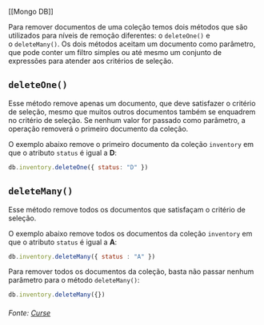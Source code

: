 [[Mongo DB]]

Para remover documentos de uma coleção temos dois métodos que são utilizados para níveis de remoção diferentes: o `deleteOne()` e o `deleteMany()`. Os dois métodos aceitam um documento como parâmetro, que pode conter um filtro simples ou até mesmo um conjunto de expressões para atender aos critérios de seleção.

## `deleteOne()`

Esse método remove apenas um documento, que deve satisfazer o critério de seleção, mesmo que muitos outros documentos também se enquadrem no critério de seleção. Se nenhum valor for passado como parâmetro, a operação removerá o primeiro documento da coleção.

O exemplo abaixo remove o primeiro documento da coleção `inventory` em que o atributo `status` é igual a **D**:

```js
db.inventory.deleteOne({ status: "D" })
```

## `deleteMany()`

Esse método remove todos os documentos que satisfaçam o critério de seleção.

O exemplo abaixo remove todos os documentos da coleção `inventory` em que o atributo `status` é igual a **A**:

```js
db.inventory.deleteMany({ status : "A" })
```

Para remover todos os documentos da coleção, basta não passar nenhum parâmetro para o método `deleteMany()`:

```js
db.inventory.deleteMany({})
```



###### Fonte: [Curse](https://app.betrybe.com/learn/course/5e938f69-6e32-43b3-9685-c936530fd326/module/94d0e996-1827-4fbc-bc24-c99fb592925b/section/d2b16462-a889-47fc-aa04-92517825b186/day/8bcc6393-e0d4-4280-ae0a-ca6d53a96eef/lesson/6f230ca6-68b3-4c18-b035-e42b9b02550e)

